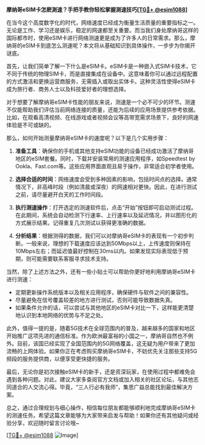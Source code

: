 **摩纳哥eSIM卡怎麽測速？手把手教你轻松掌握测速技巧[[TG💪+ @esim1088](https://t.me/s/esim1088)]**

在当今这个高度数字化的时代，网络速度已经成为衡量生活质量的重要指标之一。无论是工作、学习还是娱乐，稳定的网速都至关重要。而当我们身处摩纳哥这样的国际都市时，使用eSIM卡进行网络测速更是成为了许多人的日常需求。那么，摩纳哥的eSIM卡到底怎么测速呢？本文将从基础知识到具体操作，一步步为你揭开谜底。

首先，让我们简单了解一下什么是eSIM卡。eSIM卡是一种嵌入式SIM卡技术，它不同于传统的物理SIM卡，而是直接集成在设备中。这意味着你可以通过远程配置的方式激活和更换运营商服务，无需插入或取出实体卡。这种灵活性使得eSIM卡成为旅行者、商务人士以及科技爱好者的理想选择。

对于想要了解摩纳哥eSIM卡性能的朋友来说，测速是一个必不可少的环节。测速不仅能帮助我们评估当前网络连接的质量，还能为后续的应用场景提供参考依据。比如，在观看高清视频、在线游戏或者视频会议等高带宽需求场景下，良好的网速体验是不可或缺的。

那么，如何开始测量摩纳哥eSIM卡的速度呢？以下是几个实用步骤：

1. **准备工具**：确保你的手机或其他支持eSIM功能的设备已经成功激活了摩纳哥地区的eSIM套餐。同时，下载并安装常用的测速应用程序，如Speedtest by Ookla、Fast.com等。这些应用界面直观且易于操作，非常适合初学者使用。

2. **选择合适的时间**：网络速度会受到多种因素的影响，包括时间点的选择。通常情况下，非高峰时段（例如清晨或深夜）的网速相对更快。因此，在进行测试之前，请尽量避开白天的工作时间段。

3. **执行测速操作**：打开选定的测速软件后，点击“开始”按钮即可启动测试过程。在此期间，系统会自动检测下行速率、上行速率以及延迟情况，并以图形化的方式展示结果。记得重复几次测试以获得更准确的数据。

4. **分析结果**：根据测得的数据，我们可以对摩纳哥eSIM卡的表现有一个初步判断。一般来说，理想的下载速度应该达到50Mbps以上，上传速度则保持在10Mbps左右；而延迟值最好控制在30ms以内。如果发现实际表现低于预期，则可能需要联系客服寻求技术支持。

当然，除了上述方法之外，还有一些小贴士可以帮助你更好地利用摩纳哥eSIM卡进行测速：

- 定期更新操作系统版本以及相关应用程序，确保硬件与软件之间的兼容性。
- 尽量避免在信号覆盖较差的地方进行测试，否则可能导致数据失真。
- 如果条件允许的话，可以尝试与其他地区的eSIM卡对比一下，这样能更清楚地认识到本地网络的优势与不足之处。

此外，值得一提的是，随着5G技术在全球范围内的普及，越来越多的国家和地区开始推广这项先进的通信标准。作为欧洲最富裕的小国之一，摩纳哥自然也不例外。目前，该国已经实现了全国范围内的5G网络覆盖，这无疑为用户带来了更加流畅的上网体验。如果你正在考虑购买摩纳哥eSIM卡，不妨优先关注那些支持5G频段的服务提供商，以便享受更快捷的服务。

最后，无论你是初次接触eSIM卡的新手，还是资深玩家，在使用过程中都难免会遇到各种问题。对此，建议大家多查阅官方文档或加入相关的社区论坛，与其他志同道合的人交流心得。毕竟，“三人行必有我师”，集思广益总能找到最佳解决方案。

总之，通过合理规划与细心操作，相信每位朋友都能够顺利地完成摩纳哥eSIM卡的测速任务。希望这篇文章能够为大家带来启发与帮助！如果你还有其他疑问或经验分享，欢迎随时留言讨论哦~

[[TG💪+ @esim1088](https://t.me/s/esim1088) ![Image](https://i.postimg.cc/4NQfJmqS/Snipaste-2025-05-13-00-14-12.png)]